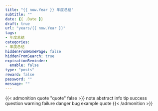 ```yaml
---
title: "{{ now.Year }} 年度总结"
subtitle: ""
date: {{ .Date }}
draft: true
url: "years/{{ now.Year }}"
tags:
- 年度总结
categories:
- 年度总结
hiddenFromHomePage: false
hiddenFromSearch: true
expirationReminder:
  enable: false
type: "posts"
reward: false
password: ""
message: ""
---
```


{{< admonition quote "quote" false >}}
note abstract info tip success question warning failure danger bug example quote
{{< /admonition >}}

<!--more-->
